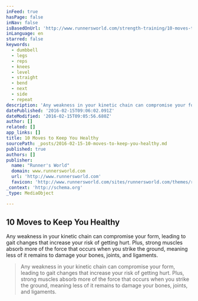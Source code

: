 ```yaml
---
inFeed: true
hasPage: false
inNav: false
isBasedOnUrl: 'http://www.runnersworld.com/strength-training/10-moves-to-keep-you-healthy?cid=soc_runnersworld_TWITTER_Runner%E2%80%99s%20World__Fitness'
inLanguage: en
starred: false
keywords:
  - dumbbell
  - legs
  - reps
  - knees
  - level
  - straight
  - bend
  - next
  - side
  - repeat
description: 'Any weakness in your kinetic chain can compromise your form, leading to gait changes that increase your risk of getting hurt. Plus, strong muscles absorb more of the force that occurs when you strike the ground, meaning less of it remains to damage your bones, joints, and ligaments.'
datePublished: '2016-02-15T09:06:02.091Z'
dateModified: '2016-02-15T09:05:56.680Z'
author: []
related: []
app_links: []
title: 10 Moves to Keep You Healthy
sourcePath: _posts/2016-02-15-10-moves-to-keep-you-healthy.md
published: true
authors: []
publisher:
  name: "Runner's World"
  domain: www.runnersworld.com
  url: 'http://www.runnersworld.com'
  favicon: 'http://www.runnersworld.com/sites/runnersworld.com/themes/runnersworld/favicon.ico'
_context: 'http://schema.org'
_type: MediaObject

---
```

<article style=""><h1>10 Moves to Keep You Healthy</h1><p>Any weakness in your kinetic chain can compromise your form, leading to gait changes that increase your risk of getting hurt. Plus, strong muscles absorb more of the force that occurs when you strike the ground, meaning less of it remains to damage your bones, joints, and ligaments.</p></article>

> Any weakness in your kinetic chain can compromise your form, leading to gait changes that increase your risk of getting hurt. Plus, strong muscles absorb more of the force that occurs when you strike the ground, meaning less of it remains to damage your bones, joints, and ligaments.